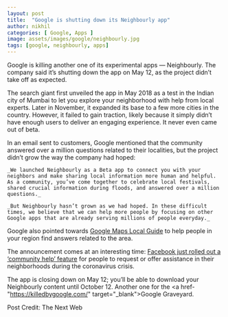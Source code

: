 ```yaml
---
layout: post
title:  "Google is shutting down its Neighbourly app"
author: nikhil
categories: [ Google, Apps ]
image: assets/images/google/neighbourly.jpg
tags: [google, neighbourly, apps]
---
```


Google is killing another one of its experimental apps — Neighbourly. The company said it’s shutting down the app on May 12, as the project didn’t take off as expected.  

The search giant first unveiled the app in May 2018 as a test in the Indian city of Mumbai to let you explore your neighborhood with help from local experts. Later in November, it expanded its base to a few more cities in the country. However, it failed to gain traction, likely because it simply didn’t have enough users to deliver an engaging experience. It never even came out of beta.  

In an email sent to customers, Google mentioned that the community answered over a million questions related to their localities, but the project didn’t grow the way the company had hoped:  

```
_We launched Neighbourly as a Beta app to connect you with your neighbors and make sharing local information more human and helpful. As a community, you’ve come together to celebrate local festivals, shared crucial information during floods, and answered over a million questions._  

_But Neighbourly hasn’t grown as we had hoped. In these difficult times, we believe that we can help more people by focusing on other Google apps that are already serving millions of people everyday._
```

Google also pointed towards <a href="https://maps.google.com/localguides" target="_blank">Google Maps Local Guide</a> to help people in your region find answers related to the area.

The announcement comes at an interesting time: <a href="https://about.fb.com/news/2020/03/coronavirus/#Community-Help" target="_blank">Facebook just rolled out a ‘community help’ feature</a> for people to request or offer assistance in their neighborhoods during the coronavirus crisis.

The app is closing down on May 12; you’ll be able to download your Neighbourly content until October 12. Another one for the <a href-"https://killedbygoogle.com/" target="_blank">Google Graveyard</a>.

Post Credit: The Next Web
